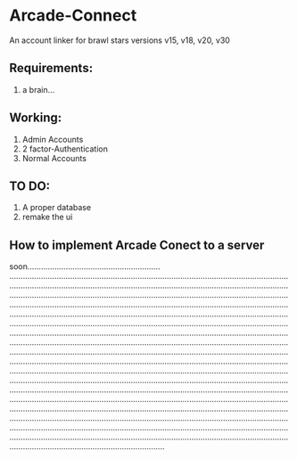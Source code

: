 # Arcade-Connect
An account linker for brawl stars versions v15, v18, v20, v30

## Requirements: ##
1. a brain...

## Working: ##
1. Admin Accounts
2. 2 factor-Authentication
3. Normal Accounts

## TO DO: ##
1. A proper database
2. remake the ui

## How to implement Arcade Conect to a server ##

soon...........................................................
.............................................................................................................................................................................................................................................................................................................................................................................................................................................................................................................................................................................................................................................................................................................................................................................................................................................................................................................................................................................................................................................................................................................................................................................................................................................................................................................................................................................................................................................................................................................................................................................................................................................................................................................................................................................................................................................................................................................................................................................................................................................................................................................................................................................................................................................................................................................................................................................................



